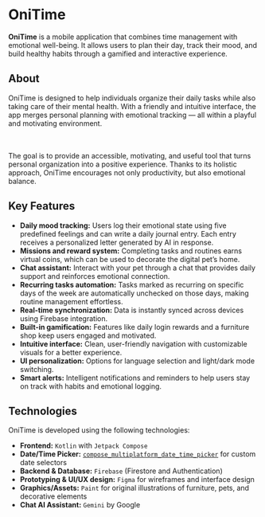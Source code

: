 # OniTime

**OniTime** is a mobile application that combines time management with emotional well-being. It allows users to plan their day, track their mood, and build healthy habits through a gamified and interactive experience.

## About

OniTime is designed to help individuals organize their daily tasks while also taking care of their mental health. With a friendly and intuitive interface, the app merges personal planning with emotional tracking — all within a playful and motivating environment.

<br><br>
The goal is to provide an accessible, motivating, and useful tool that turns personal organization into a positive experience. Thanks to its holistic approach, OniTime encourages not only productivity, but also emotional balance.

## Key Features

- **Daily mood tracking:** Users log their emotional state using five predefined feelings and can write a daily journal entry. Each entry receives a personalized letter generated by AI in response.
- **Missions and reward system:** Completing tasks and routines earns virtual coins, which can be used to decorate the digital pet’s home.
- **Chat assistant:** Interact with your pet through a chat that provides daily support and reinforces emotional connection.
- **Recurring tasks automation:** Tasks marked as recurring on specific days of the week are automatically unchecked on those days, making routine management effortless.
- **Real-time synchronization:** Data is instantly synced across devices using Firebase integration.
- **Built-in gamification:** Features like daily login rewards and a furniture shop keep users engaged and motivated.
- **Intuitive interface:** Clean, user-friendly navigation with customizable visuals for a better experience.
- **UI personalization:** Options for language selection and light/dark mode switching.
- **Smart alerts:** Intelligent notifications and reminders to help users stay on track with habits and emotional logging.

## Technologies

OniTime is developed using the following technologies:

- **Frontend:** `Kotlin` with `Jetpack Compose`  
- **Date/Time Picker:** [`compose_multiplatform_date_time_picker`](https://github.com/Chaintech-Network/compose_multiplatform_date_time_picker) for custom date selectors  
- **Backend & Database:** `Firebase` (Firestore and Authentication)  
- **Prototyping & UI/UX design:** `Figma` for wireframes and interface design  
- **Graphics/Assets:** `Paint` for original illustrations of furniture, pets, and decorative elements  
- **Chat AI Assistant:** `Gemini` by Google  



